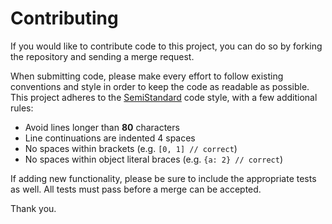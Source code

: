 # Contributing

If you would like to contribute code to this project, you can do so by forking
the repository and sending a merge request.

When submitting code, please make every effort to follow existing conventions
and style in order to keep the code as readable as possible. This project
adheres to the [SemiStandard](https://github.com/Flet/semistandard) code style,
with a few additional rules:

* Avoid lines longer than **80** characters
* Line continuations are indented 4 spaces
* No spaces within brackets (e.g. `[0, 1] // correct`)
* No spaces within object literal braces (e.g. `{a: 2} // correct`)

If adding new functionality, please be sure to include the appropriate tests
as well. All tests must pass before a merge can be accepted.

Thank you.

